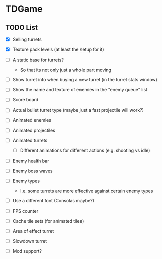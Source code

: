 # TDGame

## TODO List
- [X] Selling turrets
- [X] Texture pack levels (at least the setup for it)
- [ ] A static base for turrets?
    - So that its not only just a whole part moving
- [ ] Show turret info when buying a new turret (in the turret stats window)
- [ ] Show the name and texture of enemies in the "enemy queue" list
- [ ] Score board
- [ ] Actual bullet turret type (maybe just a fast projectile will work?)
- [ ] Animated enemies
- [ ] Animated projectiles
- [ ] Animated turrets
    - [ ] Different animations for different actions (e.g. shooting vs idle)
- [ ] Enemy health bar
- [ ] Enemy boss waves
- [ ] Enemy types
    - I.e. some turrets are more effective against certain enemy types
- [ ] Use a different font (Consolas maybe?)
- [ ] FPS counter
- [ ] Cache tile sets (for animated tiles)
- [ ] Area of effect turret
- [ ] Slowdown turret
- [ ] Mod support?

